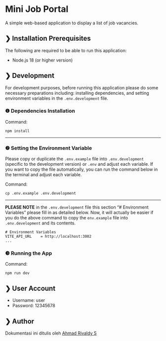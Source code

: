 # Mini Job Portal
A simple web-based application to display a list of job vacancies.

## &#10095; Installation Prerequisites
The following are required to be able to run this application:
- Node.js 18 (or higher version)

## &#10095; Development
For development purposes, before running this application please do some necessary preparations including: installing dependencies, and setting environment variables in the `.env.development` file.

### &#10102; Dependencies Installation
   Command:
   ```shell
   npm install
   ```
   ___

### &#10103; Setting the Environment Variable
Please copy or duplicate the `.env.example` file into `.env.development` (specific to the development version) or `.env` and adjust each variable. If you want to copy the file automatically, you can run the command below in the terminal and adjust each variable.

Command:
   ```shell
   cp .env.example .env.development
   ```
   ---

**PLEASE NOTE** in the `.env.development` file this section “# Environment Variables” please fill in as detailed below. Now, it will actually be easier if you do the above command to copy the `env.example` file into `.env.development` and its contents. 

   ```shell
   # Environment Variables
   VITE_API_URL    = http://localhost:3002
   ...
   ```

### &#10104; Running the App
   Command:
   ```shell
   npm run dev
   ```
## &#10095; User Account
- Username: user
- Password: 12345678

## &#10095; Author
Dokumentasi ini ditulis oleh [Ahmad Rivaldy S](https://rivaldy.net)
